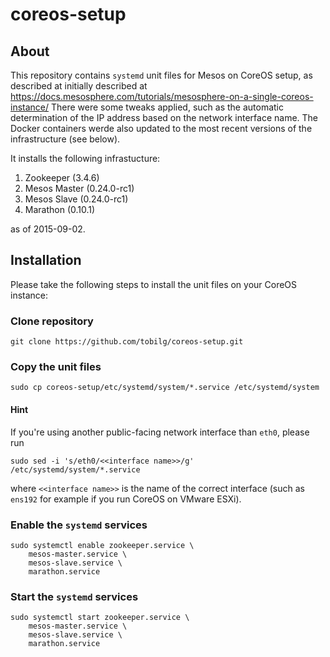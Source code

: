 # coreos-setup

## About

This repository contains `systemd` unit files for Mesos on CoreOS setup, as described at initially described at https://docs.mesosphere.com/tutorials/mesosphere-on-a-single-coreos-instance/
There were some tweaks applied, such as the automatic determination of the IP address based on the network interface name. The Docker containers werde also updated to the most recent versions of the infrastructure (see below).

It installs the following infrastucture:

1. Zookeeper (3.4.6)
2. Mesos Master (0.24.0-rc1)
3. Mesos Slave (0.24.0-rc1)
4. Marathon (0.10.1)

as of 2015-09-02.

## Installation

Please take the following steps to install the unit files on your CoreOS instance:

### Clone repository

    git clone https://github.com/tobilg/coreos-setup.git

### Copy the unit files

    sudo cp coreos-setup/etc/systemd/system/*.service /etc/systemd/system

#### Hint

If you're using another public-facing network interface than `eth0`, please run

    sudo sed -i 's/eth0/<<interface name>>/g' /etc/systemd/system/*.service 
	
where `<<interface name>>` is the name of the correct interface (such as `ens192` for example if you run CoreOS on VMware ESXi).	

### Enable the `systemd` services

    sudo systemctl enable zookeeper.service \
        mesos-master.service \
        mesos-slave.service \
        marathon.service
		
### Start the `systemd` services

    sudo systemctl start zookeeper.service \
        mesos-master.service \
        mesos-slave.service \
        marathon.service
